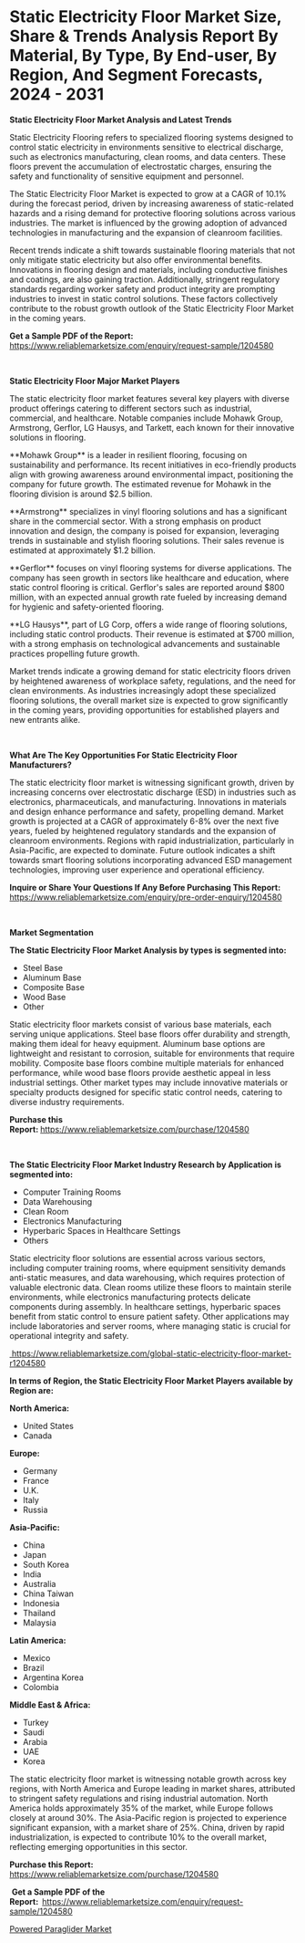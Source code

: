 <p><h1>Static Electricity Floor Market Size, Share & Trends Analysis Report By Material, By Type, By End-user, By Region, And Segment Forecasts, 2024 - 2031</h1></p><p><strong>Static Electricity Floor Market Analysis and Latest Trends</strong></p>
<p><p>Static Electricity Flooring refers to specialized flooring systems designed to control static electricity in environments sensitive to electrical discharge, such as electronics manufacturing, clean rooms, and data centers. These floors prevent the accumulation of electrostatic charges, ensuring the safety and functionality of sensitive equipment and personnel.</p><p>The Static Electricity Floor Market is expected to grow at a CAGR of 10.1% during the forecast period, driven by increasing awareness of static-related hazards and a rising demand for protective flooring solutions across various industries. The market is influenced by the growing adoption of advanced technologies in manufacturing and the expansion of cleanroom facilities. </p><p>Recent trends indicate a shift towards sustainable flooring materials that not only mitigate static electricity but also offer environmental benefits. Innovations in flooring design and materials, including conductive finishes and coatings, are also gaining traction. Additionally, stringent regulatory standards regarding worker safety and product integrity are prompting industries to invest in static control solutions. These factors collectively contribute to the robust growth outlook of the Static Electricity Floor Market in the coming years.</p></p>
<p><strong>Get a Sample PDF of the Report:&nbsp;</strong> <a href="https://www.reliablemarketsize.com/enquiry/request-sample/1204580?utm_campaign=2005&utm_medium=2&utm_source=Github&utm_content=ia&utm_term=31122024&utm_id=static-electricity-floor">https://www.reliablemarketsize.com/enquiry/request-sample/1204580</a></p>
<p>&nbsp;</p>
<p><strong>Static Electricity Floor Major Market Players</strong></p>
<p><p>The static electricity floor market features several key players with diverse product offerings catering to different sectors such as industrial, commercial, and healthcare. Notable companies include Mohawk Group, Armstrong, Gerflor, LG Hausys, and Tarkett, each known for their innovative solutions in flooring.</p><p>**Mohawk Group** is a leader in resilient flooring, focusing on sustainability and performance. Its recent initiatives in eco-friendly products align with growing awareness around environmental impact, positioning the company for future growth. The estimated revenue for Mohawk in the flooring division is around $2.5 billion.</p><p>**Armstrong** specializes in vinyl flooring solutions and has a significant share in the commercial sector. With a strong emphasis on product innovation and design, the company is poised for expansion, leveraging trends in sustainable and stylish flooring solutions. Their sales revenue is estimated at approximately $1.2 billion.</p><p>**Gerflor** focuses on vinyl flooring systems for diverse applications. The company has seen growth in sectors like healthcare and education, where static control flooring is critical. Gerflor's sales are reported around $800 million, with an expected annual growth rate fueled by increasing demand for hygienic and safety-oriented flooring.</p><p>**LG Hausys**, part of LG Corp, offers a wide range of flooring solutions, including static control products. Their revenue is estimated at $700 million, with a strong emphasis on technological advancements and sustainable practices propelling future growth.</p><p>Market trends indicate a growing demand for static electricity floors driven by heightened awareness of workplace safety, regulations, and the need for clean environments. As industries increasingly adopt these specialized flooring solutions, the overall market size is expected to grow significantly in the coming years, providing opportunities for established players and new entrants alike.</p></p>
<p>&nbsp;</p>
<p><strong>What Are The Key Opportunities For Static Electricity Floor Manufacturers?</strong></p>
<p><p>The static electricity floor market is witnessing significant growth, driven by increasing concerns over electrostatic discharge (ESD) in industries such as electronics, pharmaceuticals, and manufacturing. Innovations in materials and design enhance performance and safety, propelling demand. Market growth is projected at a CAGR of approximately 6-8% over the next five years, fueled by heightened regulatory standards and the expansion of cleanroom environments. Regions with rapid industrialization, particularly in Asia-Pacific, are expected to dominate. Future outlook indicates a shift towards smart flooring solutions incorporating advanced ESD management technologies, improving user experience and operational efficiency.</p></p>
<p><strong>Inquire or Share Your Questions If Any Before Purchasing This Report:</strong> <a href="https://www.reliablemarketsize.com/enquiry/pre-order-enquiry/1204580?utm_campaign=2005&utm_medium=2&utm_source=Github&utm_content=ia&utm_term=31122024&utm_id=static-electricity-floor">https://www.reliablemarketsize.com/enquiry/pre-order-enquiry/1204580</a></p>
<p>&nbsp;</p>
<p><strong>Market Segmentation</strong></p>
<p><strong>The Static Electricity Floor Market Analysis by types is segmented into:</strong></p>
<p><ul><li>Steel Base</li><li>Aluminum Base</li><li>Composite Base</li><li>Wood Base</li><li>Other</li></ul></p>
<p><p>Static electricity floor markets consist of various base materials, each serving unique applications. Steel base floors offer durability and strength, making them ideal for heavy equipment. Aluminum base options are lightweight and resistant to corrosion, suitable for environments that require mobility. Composite base floors combine multiple materials for enhanced performance, while wood base floors provide aesthetic appeal in less industrial settings. Other market types may include innovative materials or specialty products designed for specific static control needs, catering to diverse industry requirements.</p></p>
<p><strong>Purchase this Report:&nbsp;</strong><a href="https://www.reliablemarketsize.com/purchase/1204580?utm_campaign=2005&utm_medium=2&utm_source=Github&utm_content=ia&utm_term=31122024&utm_id=static-electricity-floor">https://www.reliablemarketsize.com/purchase/1204580</a></p>
<p>&nbsp;</p>
<p><strong>The Static Electricity Floor Market Industry Research by Application is segmented into:</strong></p>
<p><ul><li>Computer Training Rooms</li><li>Data Warehousing</li><li>Clean Room</li><li>Electronics Manufacturing</li><li>Hyperbaric Spaces in Healthcare Settings</li><li>Others</li></ul></p>
<p><p>Static electricity floor solutions are essential across various sectors, including computer training rooms, where equipment sensitivity demands anti-static measures, and data warehousing, which requires protection of valuable electronic data. Clean rooms utilize these floors to maintain sterile environments, while electronics manufacturing protects delicate components during assembly. In healthcare settings, hyperbaric spaces benefit from static control to ensure patient safety. Other applications may include laboratories and server rooms, where managing static is crucial for operational integrity and safety.</p></p>
<p><a href="https://www.reliablemarketsize.com/global-static-electricity-floor-market-r1204580?utm_campaign=2005&utm_medium=2&utm_source=Github&utm_content=ia&utm_term=31122024&utm_id=static-electricity-floor">&nbsp;https://www.reliablemarketsize.com/global-static-electricity-floor-market-r1204580</a></p>
<p><strong>In terms of Region, the Static Electricity Floor Market Players available by Region are:</strong></p>
<p>
    <p> <strong> North America: </strong>
        <ul>
            <li>United States</li>
            <li>Canada</li>
        </ul>
        </p> 
    <p> <strong> Europe: </strong>
        <ul>
            <li>Germany</li>
            <li>France</li>
            <li>U.K.</li>
            <li>Italy</li>
            <li>Russia</li>
        </ul>
        </p> 
    <p> <strong> Asia-Pacific: </strong>
        <ul>
            <li>China</li>
            <li>Japan</li>
            <li>South Korea</li>
            <li>India</li>
            <li>Australia</li>
            <li>China Taiwan</li>
            <li>Indonesia</li>
            <li>Thailand</li>
            <li>Malaysia</li>
        </ul>
        </p> 
    <p> <strong> Latin America: </strong>
        <ul>
            <li>Mexico</li>
            <li>Brazil</li>
            <li>Argentina Korea</li>
            <li>Colombia</li>
        </ul>
        </p> 
    <p> <strong> Middle East & Africa: </strong>
        <ul>
            <li>Turkey</li>
            <li>Saudi</li>
            <li>Arabia</li>
            <li>UAE</li>
            <li>Korea</li>
        </ul>
    </p>
    </p>
<p><p>The static electricity floor market is witnessing notable growth across key regions, with North America and Europe leading in market shares, attributed to stringent safety regulations and rising industrial automation. North America holds approximately 35% of the market, while Europe follows closely at around 30%. The Asia-Pacific region is projected to experience significant expansion, with a market share of 25%. China, driven by rapid industrialization, is expected to contribute 10% to the overall market, reflecting emerging opportunities in this sector.</p></p>
<p><strong>Purchase this Report: </strong><a href="https://www.reliablemarketsize.com/purchase/1204580?utm_campaign=2005&utm_medium=2&utm_source=Github&utm_content=ia&utm_term=31122024&utm_id=static-electricity-floor">https://www.reliablemarketsize.com/purchase/1204580</a></p>
<p>&nbsp;<strong>Get a Sample PDF of the Report:&nbsp;&nbsp;</strong><a href="https://www.reliablemarketsize.com/enquiry/request-sample/1204580?utm_campaign=2005&utm_medium=2&utm_source=Github&utm_content=ia&utm_term=31122024&utm_id=static-electricity-floor">https://www.reliablemarketsize.com/enquiry/request-sample/1204580</a></p>
<p><strong></strong></p>
<p><p><a href="https://github.com/lylyparadise/Market-Research-Report-List-5/blob/main/powered-paraglider-market.md?utm_campaign=2005&utm_medium=2&utm_source=Github&utm_content=ia&utm_term=31122024&utm_id=static-electricity-floor">Powered Paraglider Market</a></p></p>